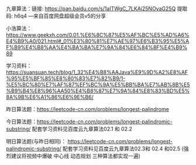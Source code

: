 九章算法：链接: https://pan.baidu.com/s/1aITWgC_7LKAj25NOyaG25Q 提取码: h6q4 
—来自百度网盘超级会员v5的分享

小浩算法：https://www.geekxh.com/0.01.%E6%8C%87%E5%AF%BC%E5%AD%A6%E4%B9%A0/021.html#_01%E3%80%81%E7%AE%97%E6%B3%95%E5%AF%B9%E4%B8%AA%E4%BA%BA%E7%9A%84%E6%84%8F%E4%B9%89

学习资料：https://suansuan.tech/blog/1_32%E4%B8%AAJava%E9%9D%A2%E8%AF%95%E5%BF%85%E8%80%83%E7%82%B9/1-%E5%BC%80%E7%AF%87%EF%BC%9A%E5%BB%BA%E7%AB%8B%E5%B9%B4%E8%96%AA50%E4%B8%87%E7%9A%84%E8%83%BD%E5%8A%9B%E6%A1%86%E6%9E%B6/

昨日算法题：https://leetcode-cn.com/problems/longest-palindrome

今日算法题：https://leetcode-cn.com/problems/longest-palindromic-substring/
配套学习资料见百度云九章算法02.1 和 02.2

明日算法题(与昨日相同)：
https://leetcode-cn.com/problems/longest-palindromic-substring/
配套学习资料见百度云九章算法02.3和 02.4 和02.5 (强烈建议将视频中爆破 中心线 动态规划 三种算法都实现一遍)
